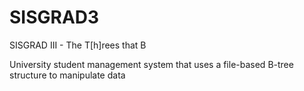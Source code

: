 # SISGRAD3
SISGRAD III - The T[h]rees that B 

University student management system that uses a file-based B-tree structure to manipulate data
